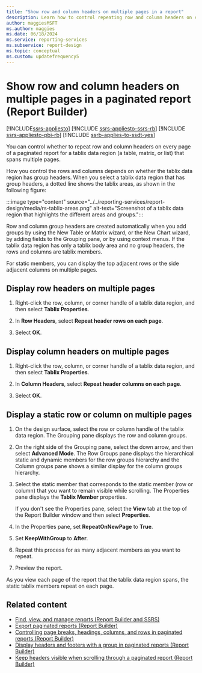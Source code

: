 ```yaml
---
title: "Show row and column headers on multiple pages in a report"
description: Learn how to control repeating row and column headers on every page of a paginated report for a tablix data region that spans multiple pages in Report Builder.
author: maggiesMSFT
ms.author: maggies
ms.date: 06/18/2024
ms.service: reporting-services
ms.subservice: report-design
ms.topic: conceptual
ms.custom: updatefrequency5
---
```


# Show row and column headers on multiple pages in a paginated report (Report Builder)

[!INCLUDE[ssrs-appliesto](../../includes/ssrs-appliesto.md)] [!INCLUDE [ssrs-appliesto-ssrs-rb](../../includes/ssrs-appliesto-ssrs-rb.md)] [!INCLUDE [ssrs-appliesto-pbi-rb](../../includes/ssrs-appliesto-pbi-rb.md)] [!INCLUDE [ssrb-applies-to-ssdt-yes](../../includes/ssrb-applies-to-ssdt-yes.md)]

You can control whether to repeat row and column headers on every page of a paginated report for a tablix data region (a table, matrix, or list) that spans multiple pages.

How you control the rows and columns depends on whether the tablix data region has group headers. When you select a tablix data region that has group headers, a dotted line shows the tablix areas, as shown in the following figure:

:::image type="content" source="../../reporting-services/report-design/media/rs-tablix-areas.png" alt-text="Screenshot of a tablix data region that highlights the different areas and groups.":::

Row and column group headers are created automatically when you add groups by using the New Table or Matrix wizard, or the New Chart wizard, by adding fields to the Grouping pane, or by using context menus. If the tablix data region has only a tablix body area and no group headers, the rows and columns are tablix members.

For static members, you can display the top adjacent rows or the side adjacent columns on multiple pages.

## Display row headers on multiple pages

1. Right-click the row, column, or corner handle of a tablix data region, and then select **Tablix Properties**.

1. In **Row Headers**, select **Repeat header rows on each page**.

1. Select **OK**.

## Display column headers on multiple pages

1. Right-click the row, column, or corner handle of a tablix data region, and then select **Tablix Properties**.

1. In **Column Headers**, select **Repeat header columns on each page**.

1. Select **OK**.

## Display a static row or column on multiple pages

1. On the design surface, select the row or column handle of the tablix data region. The Grouping pane displays the row and column groups.

1. On the right side of the Grouping pane, select the down arrow, and then select **Advanced Mode**. The Row Groups pane displays the hierarchical static and dynamic members for the row groups hierarchy and the Column groups pane shows a similar display for the column groups hierarchy.

1. Select the static member that corresponds to the static member (row or column) that you want to remain visible while scrolling. The Properties pane displays the **Tablix Member** properties.

   If you don't see the Properties pane, select the **View** tab at the top of the Report Builder window and then select **Properties**.

1. In the Properties pane, set **RepeatOnNewPage** to **True**.

1. Set **KeepWithGroup** to **After**.

1. Repeat this process for as many adjacent members as you want to repeat.

1. Preview the report.

 As you view each page of the report that the tablix data region spans, the static tablix members repeat on each page.

## Related content

- [Find, view, and manage reports (Report Builder and SSRS)](../../reporting-services/report-builder/finding-viewing-and-managing-reports-report-builder-and-ssrs.md)
- [Export paginated reports (Report Builder)](../../reporting-services/report-builder/export-reports-report-builder-and-ssrs.md)
- [Controlling page breaks, headings, columns, and rows in paginated reports (Report Builder)](../../reporting-services/report-design/controlling-page-breaks-headings-columns-and-rows-report-builder-and-ssrs.md)
- [Display headers and footers with a group in paginated reports (Report Builder)](../../reporting-services/report-design/display-headers-and-footers-with-a-group-report-builder-and-ssrs.md)
- [Keep headers visible when scrolling through a paginated report (Report Builder)](../../reporting-services/report-design/keep-headers-visible-when-scrolling-through-a-report-report-builder-and-ssrs.md)
